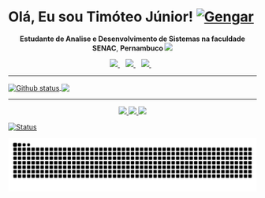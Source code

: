 # Olá, Eu sou <strong>Timóteo Júnior!</strong> <a href="https://github.com/timoteo-junior"><img src="https://i.pinimg.com/originals/66/36/d3/6636d37ba22a391c6353b1436a81f656.gif" alt="Gengar" width="45"><a/>

<p align='center'>
  <strong>Estudante de Analise e Desenvolvimento de Sistemas na faculdade SENAC</strong>, <strong>Pernambuco <a href="https://github.com/timoteo-junior"><img src="https://upload.wikimedia.org/wikipedia/commons/thumb/7/72/Bandeira_de_Pernambuco_%28quadrada%29.svg/330px-Bandeira_de_Pernambuco_%28quadrada%29.svg.png" width="20"/><a/></strong>
</p>

<p align='center'>  
  <a href="https://www.linkedin.com/in/timoteo-junior">
    <img src="https://img.shields.io/badge/linkedin-%230077B5.svg?&style=for-the-badge&logo=linkedin&logoColor=white" />
  </a>&nbsp;&nbsp;
    <a href="mailto:timoteobbatjunior@gmail.com">
    <img src="https://img.shields.io/badge/Gmail-EA4335?logo=gmail&logoColor=white&style=for-the-badge" />        
  </a>&nbsp;&nbsp;
  <a href="https://www.instagram.com/timoteoojr">
    <img src="https://img.shields.io/badge/instagram-%23E4405F.svg?&style=for-the-badge&logo=instagram&logoColor=white" />        
  </a>&nbsp;&nbsp;
</p>

___

<a href="https://github.com/timoteo-junior">
  <img align="center" src="https://github-readme-stats.vercel.app/api?username=timoteo-junior&show_icons=true&theme=radical" alt="Github status" />
</a>
<a href="https://github.com/timoteo-junior">
  <img align="center" src="https://github-readme-stats.vercel.app/api/top-langs/?username=timoteo-junior&layout=compact&theme=radical" />
</a>


___
<p align='center'>
  <a href="https://github.com/timoteo-junior">
    <img src="https://img.shields.io/badge/HTML-239120?logo=html5&logoColor=white&style=for-the-badge"/>
    <img src="https://img.shields.io/badge/CSS-239120?logo=css3&logoColor=white&style=for-the-badge"/>
    <img src="https://img.shields.io/badge/C%23-239120?logo=c-sharp&logoColor=white&style=for-the-badge"/>
  </a>
</p>
<a href="https://github.com/timoteo-junior">
<p align="left"> <img src="https://komarev.com/ghpvc/?username=timoteo-junior" alt="Status" /> </p>
</a>
<picture>
  <source media="(prefers-color-scheme: dark)" srcset="https://raw.githubusercontent.com/timoteo-junior/timoteo-junior/output/github-contribution-grid-snake-dark.svg">
  <source media="(prefers-color-scheme: light)" srcset="https://raw.githubusercontent.com/timoteo-junior/timoteo-junior/output/github-contribution-grid-snake.svg">
  <img alt="github contribution grid snake animation" src="https://raw.githubusercontent.com/timoteo-junior/timoteo-junior/output/github-contribution-grid-snake.svg">
</picture>
